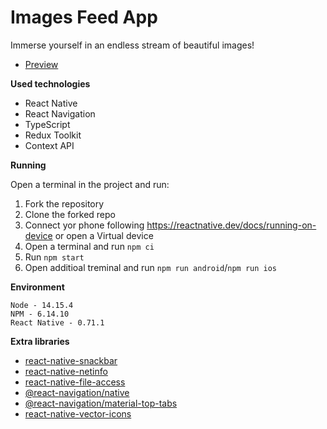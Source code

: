 # Images Feed App

Immerse yourself in an endless stream of beautiful images!

- [Preview](https://drive.google.com/file/d/18-24D6-bZWwdYw4Bcy2o83uCfZrguXKo/view?usp=sharing)

**Used technologies**

- React Native
- React Navigation
- TypeScript
- Redux Toolkit
- Context API

**Running**

Open a terminal in the project and run:

1. Fork the repository
2. Clone the forked repo
1. Connect yor phone following https://reactnative.dev/docs/running-on-device or open a Virtual device
2. Open a terminal and run `npm ci`
3. Run `npm start`
4. Open additioal treminal and run `npm run android`/`npm run ios`

**Environment**
```
Node - 14.15.4
NPM - 6.14.10
React Native - 0.71.1
```
**Extra libraries**

- [react-native-snackbar](https://www.npmjs.com/package/react-native-snackbar)
- [react-native-netinfo](https://github.com/react-native-netinfo/react-native-netinfo)
- [react-native-file-access](https://github.com/alpha0010/react-native-file-access)
- [@react-navigation/native](https://reactnative.dev/docs/navigation)
- [@react-navigation/material-top-tabs](https://reactnavigation.org/docs/material-top-tab-navigator/)
- [react-native-vector-icons](https://github.com/oblador/react-native-vector-icons)
